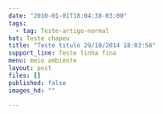 ```yaml
---
date: "2010-01-01T18:04:38-03:00"
tags:
  - tag: Teste-artigo-normal
hat: Teste chapeu
title: "Teste titulo 29/10/2014 18:03:58"
support_line: Teste linha fina
menu: meio ambiente
layout: post
files: []
published: false
images_hd: ""

---
```

